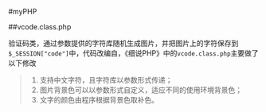#myPHP

##vcode.class.php

验证码类，通过参数提供的字符库随机生成图片，并把图片上的字符保存到`$_SESSION["code"]`中，代码改编自，《细说PHP》中的`vcode.class.php`主要做了以下修改  

>1. 支持中文字符，且字符库以参数形式传递；   
>2. 图片背景色可以以参数形式自定义，适应不同的使用环境背景色；
>3. 文字的颜色由程序根据背景色取补色。
